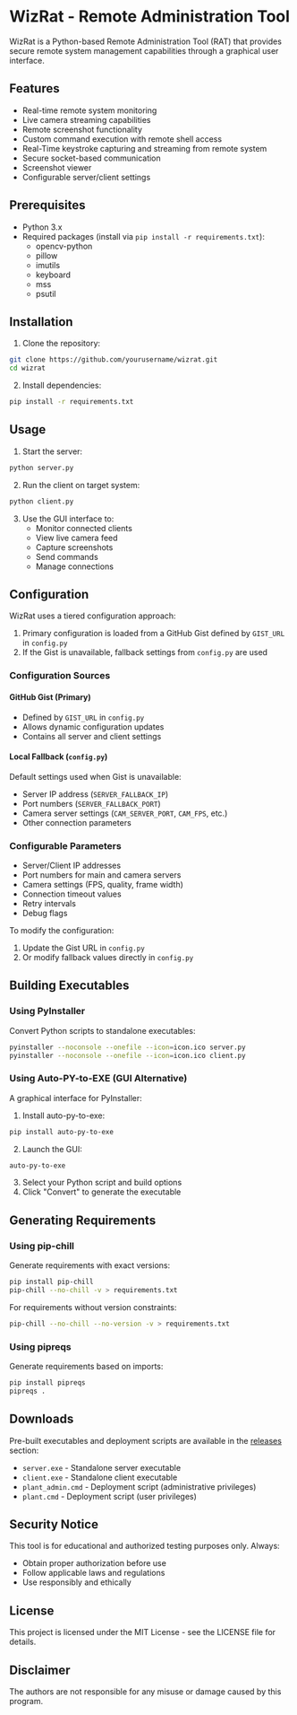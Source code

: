 # WizRat - Remote Administration Tool

WizRat is a Python-based Remote Administration Tool (RAT) that provides secure remote system management capabilities through a graphical user interface.

## Features

- Real-time remote system monitoring
- Live camera streaming capabilities 
- Remote screenshot functionality
- Custom command execution with remote shell access
- Real-Time keystroke capturing and streaming from remote system
- Secure socket-based communication
- Screenshot viewer
- Configurable server/client settings

## Prerequisites

- Python 3.x
- Required packages (install via `pip install -r requirements.txt`):
  - opencv-python
  - pillow 
  - imutils
  - keyboard
  - mss
  - psutil

## Installation

1. Clone the repository:
```sh
git clone https://github.com/yourusername/wizrat.git
cd wizrat
```

2. Install dependencies:
```sh
pip install -r requirements.txt
```

## Usage

1. Start the server:
```sh
python server.py
```

2. Run the client on target system:
```sh
python client.py
```

3. Use the GUI interface to:
   - Monitor connected clients
   - View live camera feed
   - Capture screenshots
   - Send commands
   - Manage connections

## Configuration

WizRat uses a tiered configuration approach:

1. Primary configuration is loaded from a GitHub Gist defined by `GIST_URL` in `config.py`
2. If the Gist is unavailable, fallback settings from `config.py` are used

### Configuration Sources

#### GitHub Gist (Primary)
- Defined by `GIST_URL` in `config.py`
- Allows dynamic configuration updates
- Contains all server and client settings

#### Local Fallback (`config.py`)
Default settings used when Gist is unavailable:
- Server IP address (`SERVER_FALLBACK_IP`)
- Port numbers (`SERVER_FALLBACK_PORT`)
- Camera server settings (`CAM_SERVER_PORT`, `CAM_FPS`, etc.)
- Other connection parameters

### Configurable Parameters

- Server/Client IP addresses
- Port numbers for main and camera servers
- Camera settings (FPS, quality, frame width)
- Connection timeout values
- Retry intervals
- Debug flags

To modify the configuration:
1. Update the Gist URL in `config.py`
2. Or modify fallback values directly in `config.py`


## Building Executables

### Using PyInstaller
Convert Python scripts to standalone executables:
```sh
pyinstaller --noconsole --onefile --icon=icon.ico server.py
pyinstaller --noconsole --onefile --icon=icon.ico client.py
```

### Using Auto-PY-to-EXE (GUI Alternative)
A graphical interface for PyInstaller:
1. Install auto-py-to-exe:
```sh
pip install auto-py-to-exe
```
2. Launch the GUI:
```sh
auto-py-to-exe
```
3. Select your Python script and build options
4. Click "Convert" to generate the executable

## Generating Requirements

### Using pip-chill
Generate requirements with exact versions:
```sh
pip install pip-chill
pip-chill --no-chill -v > requirements.txt
```

For requirements without version constraints:
```sh
pip-chill --no-chill --no-version -v > requirements.txt
```

### Using pipreqs
Generate requirements based on imports:
```sh
pip install pipreqs
pipreqs .
```

## Downloads

Pre-built executables and deployment scripts are available in the [releases](https://github.com/yourusername/wizrat/releases) section:
- `server.exe` - Standalone server executable
- `client.exe` - Standalone client executable
- `plant_admin.cmd` - Deployment script (administrative privileges)
- `plant.cmd` - Deployment script (user privileges)


## Security Notice

This tool is for educational and authorized testing purposes only. Always:
- Obtain proper authorization before use
- Follow applicable laws and regulations
- Use responsibly and ethically

## License

This project is licensed under the MIT License - see the LICENSE file for details.

## Disclaimer

The authors are not responsible for any misuse or damage caused by this program.

